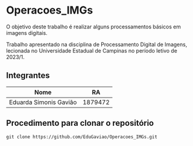 # Operacoes_IMGs
O objetivo deste trabalho é realizar alguns processamentos básicos em imagens digitais.
 
Trabalho apresentado na disciplina de Processamento Digital de Imagens, lecionada no Universidade Estadual de Campinas no período letivo de 2023/1.

## Integrantes 
| Nome | RA |
|--|--|
|Eduarda Simonis Gavião | 1879472 |

 
 ## Procedimento para clonar o repositório
```
git clone https://github.com/EduGaviao/Operacoes_IMGs.git
```
